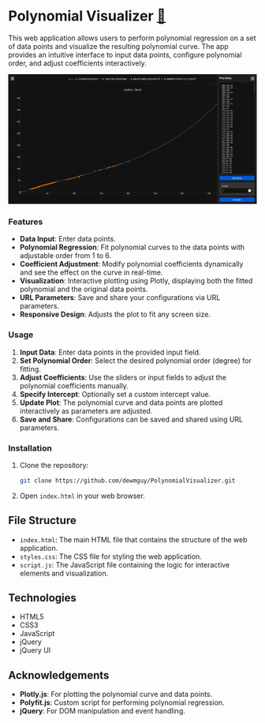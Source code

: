 # Polynomial Visualizer [🔗](https://dewmguy.github.io/PolynomialVisualizer/)

This web application allows users to perform polynomial regression on a set of data points and visualize the resulting polynomial curve. The app provides an intuitive interface to input data points, configure polynomial order, and adjust coefficients interactively.

![Screenshot](screenshot.png?raw=true "Screenshot of Plotting Window")

### Features

- **Data Input**: Enter data points.
- **Polynomial Regression**: Fit polynomial curves to the data points with adjustable order from 1 to 6.
- **Coefficient Adjustment**: Modify polynomial coefficients dynamically and see the effect on the curve in real-time.
- **Visualization**: Interactive plotting using Plotly, displaying both the fitted polynomial and the original data points.
- **URL Parameters**: Save and share your configurations via URL parameters.
- **Responsive Design**: Adjusts the plot to fit any screen size.


### Usage

1. **Input Data**: Enter data points in the provided input field.
2. **Set Polynomial Order**: Select the desired polynomial order (degree) for fitting.
3. **Adjust Coefficients**: Use the sliders or input fields to adjust the polynomial coefficients manually.
4. **Specify Intercept**: Optionally set a custom intercept value.
5. **Update Plot**: The polynomial curve and data points are plotted interactively as parameters are adjusted.
6. **Save and Share**: Configurations can be saved and shared using URL parameters.

### Installation

1. Clone the repository:

   ```bash
   git clone https://github.com/dewmguy/PolynomialVisualizer.git
   ```

2. Open `index.html` in your web browser.

## File Structure

- `index.html`: The main HTML file that contains the structure of the web application.
- `styles.css`: The CSS file for styling the web application.
- `script.js`: The JavaScript file containing the logic for interactive elements and visualization.

## Technologies

- HTML5
- CSS3
- JavaScript
- jQuery
- jQuery UI

## Acknowledgements

- **Plotly.js**: For plotting the polynomial curve and data points.
- **Polyfit.js**: Custom script for performing polynomial regression.
- **jQuery**: For DOM manipulation and event handling.